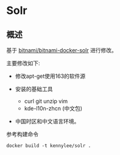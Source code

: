 # Solr

## 概述

基于 [bitnami/bitnami-docker-solr](https://github.com/bitnami/bitnami-docker-solr/) 进行修改。

主要修改如下:

* 修改apt-get使用163的软件源
* 安装的基础工具

	* curl git unzip vim 
	* kde-l10n-zhcn (中文包)

* 中国时区和中文语言环境。

参考构建命令

```
docker build -t kennylee/solr .
```
